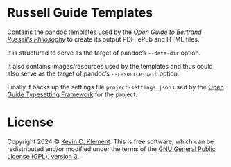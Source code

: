 # Russell Guide Templates

Contains the [pandoc](https://pandoc.org) templates used by the [*Open Guide to Bertrand Russell’s Philosophy*](https://russellguide.org) to create its output PDF, ePub and HTML files.

It is structured to serve as the target of pandoc’s `--data-dir` option.

It also contains images/resources used by the templates and thus could also serve as the target of pandoc’s `--resource-path` option.

Finally it backs up the settings file `project-settings.json` used by the [Open Guide Typesetting Framework](https://github.com/frabjous/open-guide-typesettings-framework) for the project.

# License

Copyright 2024 © [Kevin C. Klement](https://people.umass.edu/klement). This is free software, which can be redistributed and/or modified under the terms of the [GNU General Public License (GPL), version 3](https://www.gnu.org/licenses/gpl.html).

